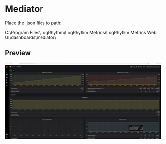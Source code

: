 # Mediator
Place the .json files to path:

C:\Program Files\LogRhythm\LogRhythm Metrics\LogRhythm Metrics Web UI\dashboards\mediator\


## Preview
![](mediator/Mediator.jpg?raw=true)